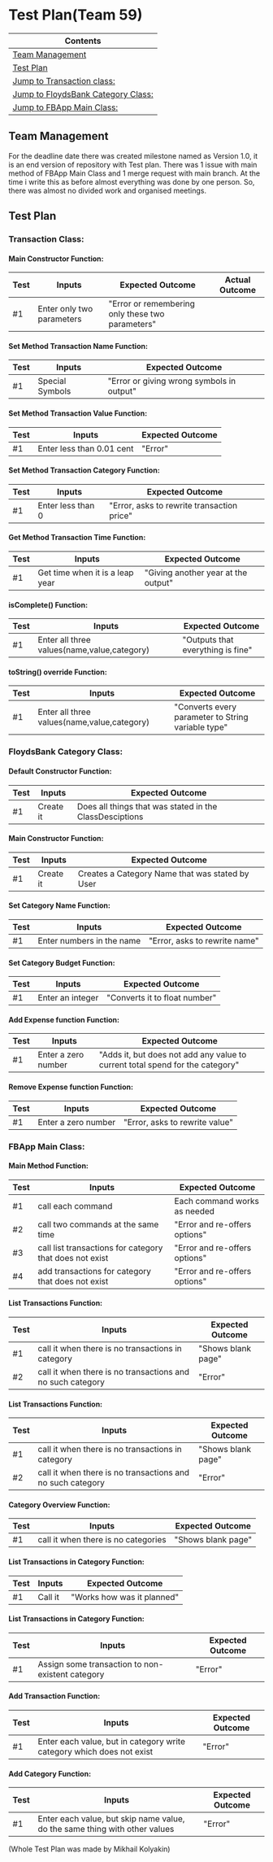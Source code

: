 # Test Plan(Team 59)

|Contents|
|--------|
|[Team Management](#team-management)|
|[Test Plan](#test-plan)|
|[Jump to Transaction class:](#transaction-class)|
|[Jump to FloydsBank Category Class:](#floydsbank-category-class)|
|[Jump to FBApp Main Class:](#fbapp-main-class)|


## Team Management
For the deadline date there was created milestone named as Version 1.0, it is an end version of repository with Test plan. There was 1 issue with main method of FBApp Main Class and 1 merge request with main branch. At the time i write this as before almost everything was done by one person. So, there was almost no divided work and organised meetings.


## Test Plan

### Transaction Class:

#### Main Constructor Function:

|Test|Inputs|Expected Outcome|Actual Outcome|
|----|------|----------------|--------------|
|#1|Enter only two parameters|"Error or remembering only these two parameters"|

#### Set Method Transaction Name Function:

|Test|Inputs|Expected Outcome|
|----|------|----------------|
|#1|Special Symbols|"Error or giving wrong symbols in output"|

#### Set Method Transaction Value Function:

|Test|Inputs|Expected Outcome|
|----|------|----------------|
|#1|Enter less than 0.01 cent|"Error"|

#### Set Method Transaction Category Function:

|Test|Inputs|Expected Outcome|
|----|------|----------------|
|#1|Enter less than 0|"Error, asks to rewrite transaction price"|

#### Get Method Transaction Time Function:

|Test|Inputs|Expected Outcome|
|----|------|----------------|
|#1|Get time when it is a leap year|"Giving another year at the output"|

#### isComplete() Function:

|Test|Inputs|Expected Outcome|
|----|------|----------------|
|#1|Enter all three values(name,value,category)|"Outputs that everything is fine"|

#### toString()	override Function:

|Test|Inputs|Expected Outcome|
|----|------|----------------|
|#1|Enter all three values(name,value,category)|"Converts every parameter to String variable type"|

### FloydsBank Category Class:

#### Default Constructor Function:

|Test|Inputs|Expected Outcome|
|----|------|----------------|
|#1|Create it|Does all things that was stated in the ClassDesciptions|

#### Main Constructor Function:

|Test|Inputs|Expected Outcome|
|----|------|----------------|
|#1|Create it|Creates a Category Name that was stated by User|

#### Set Category Name Function:

|Test|Inputs|Expected Outcome|
|----|------|----------------|
|#1|Enter numbers in the name|"Error, asks to rewrite name"|

#### Set Category Budget Function:

|Test|Inputs|Expected Outcome|
|----|------|----------------|
|#1|Enter an integer|"Converts it to float number"|

#### Add Expense function Function:

|Test|Inputs|Expected Outcome|
|----|------|----------------|
|#1|Enter a zero number|"Adds it, but does not add any value to current total spend for the category"|

#### Remove Expense function Function:

|Test|Inputs|Expected Outcome|
|----|------|----------------|
|#1|Enter a zero number|"Error, asks to rewrite value"|

### FBApp Main Class:

#### Main Method Function:

|Test|Inputs|Expected Outcome|
|----|------|----------------|
|#1|call each command|Each command works as needed|
|#2|call two commands at the same time|"Error and re-offers options"|
|#3|call list transactions for category that does not exist|"Error and re-offers options"|
|#4|add transactions for category that does not exist|"Error and re-offers options"|

#### List Transactions Function:

|Test|Inputs|Expected Outcome|
|----|------|----------------|
|#1|call it when there is no transactions in category|"Shows blank page"|
|#2|call it when there is no transactions and no such category|"Error"|

#### List Transactions Function:

|Test|Inputs|Expected Outcome|
|----|------|----------------|
|#1|call it when there is no transactions in category|"Shows blank page"|
|#2|call it when there is no transactions and no such category|"Error"|

#### Category Overview Function:

|Test|Inputs|Expected Outcome|
|----|------|----------------|
|#1|call it when there is no categories|"Shows blank page"|

#### List Transactions in Category Function:

|Test|Inputs|Expected Outcome|
|----|------|----------------|
|#1|Call it|"Works how was it planned"|

#### List Transactions in Category Function:

|Test|Inputs|Expected Outcome|
|----|------|----------------|
|#1|Assign some transaction to non-existent category|"Error"|

#### Add Transaction Function:

|Test|Inputs|Expected Outcome|
|----|------|----------------|
|#1|Enter each value, but in category write category which does not exist|"Error"|

#### Add Category Function:

|Test|Inputs|Expected Outcome|
|----|------|----------------|
|#1|Enter each value, but skip name value, do the same thing with other values|"Error"|

(Whole Test Plan was made by Mikhail Kolyakin)